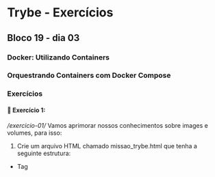 # Trybe - Exercícios
## Bloco 19 - dia 03
### Docker: Utilizando Containers
### Orquestrando Containers com Docker Compose

### Exercícios

#### 🚀 Exercício 1:
_/exercicio-01/_
Vamos aprimorar nossos conhecimentos sobre images e volumes, para isso:

1. Crie um arquivo HTML chamado missao_trybe.html que tenha a seguinte estrutura:
  - Tag <title> com o seguinte texto "Trybe";
  - Tag <H1> com o seguinte texto "Missão da Trybe";
  - Tag <p> com o seguinte texto "Gerar oportunidade para pessoas";
  - Salve o arquivo em qualquer lugar da sua máquina com a extensão html

2. Crie um contêiner para manter um servidor httpd:2.4 Apache e vincule sua porta interna com a porta 4545 da sua máquina local.
```
docker run -d --name site-trybe -p 4545:80 -v "<CAMINHO DO DIRETÓRIO ONDE ESTÁ SEU HTML>:/usr/local/apache2/htdocs" httpd:2.4

docker run -d --name site-trybe -p 4545:80 -v "/home/flavio/Trybe/trybe-exercises/03-desenvolvimento-back-end/bloco-19-docker-utilizando-containers/dia-03-orquestrando-containers-com-docker-compose/exercicio-01:/usr/local/apache2/htdocs" httpd:2.4

💡Dica: para descobrir o caminho atual, basta digitar pwd.
```

3. Após criar o contêiner, acesse a página HTML que está rodando no servidor em seu browser.
```
http://localhost:4545/missao_trybe.html
```

4. Acesse o arquivo missao_trybe.html e acrescente a tag <p> com o seguinte texto: "Nosso negócio é GENTE! #VQV";

5. Obtenha o id do contêiner httpd:2.4;
```
docker ps
```

6. Obtenha o Mounts através da propriedade Source, que deve mostrar o volume desse contêiner no Docker Host;
```
docker inspect <COLOQUE AQUI SEU CONTAINER ID>
```

7. Agora pare o contêiner httpd:2.4;
```
docker stop <COLOQUE AQUI SEU CONTAINER ID>
```

8. Exclua o seu contêiner;
```
docker rm <COLOQUE AQUI SEU CONTAINER ID>
```

9. Verifique se a pasta onde você salvou o arquivo html permanece no mesmo lugar;

10. Obtenha o IMAGE ID do servidor;
```
docker images
```

11. Depois de obter o IMAGE ID, exclua a imagem.
```
docker rmi -f <COLOQUE AQUI SEU IMAGE ID>
 ou
docker image rm <COLOQUE AQUI SEU IMAGE ID>
```

#### 🚀 Exercício 2:
Crie o arquivo Compose para subir um ghost blog. Essa plataforma é similar ao Wordpress e é utilizada para criar sites de conteúdo. Você pode ler no site oficial como criar conteúdos nele e utilizá-lo. Para esse exercício, utilizaremos apenas sua página de exemplo:

1. Utilize a versão "3" no arquivo;
2. Crie um service para subir a plataforma. Para isso, utilize a imagem ghost:1-alpine;
3. Publique a porta 2368, fazendo bind também para a 2368;
4. Suba a aplicação utilizando o docker-compose e então acesse a porta publicada para validar se deu tudo certo.

#### 🚀 Exercício 3:
Por padrão, o ghost utiliza um sqlite interno para salvar as informações, porém vamos alterar esse comportamento para exercitar nossos conhecimentos:

1. Crie um novo serviço para o nosso banco de dados. Nesse caso, podemos utilizar um mysql, portanto use a imagem mysql:5.7;
2. Precisamos definir uma senha root para o nosso bd. Para isso, utilize a variável MYSQL_ROOT_PASSWORD e lembre-se que é possível utilizar a sintaxe ${} para passar uma env do host para a env do container;
3. Agora precisamos configurar nosso service com o ghost para utilizar o MySQL. Para isso, defina a variável database__client para mysql;
4. Defina o nome ghost para o nome do database utilizando a variável database__connection__database;
5. Então, indique a conexão para o nosso MySQL na env database__connection__host;
6. Para definir a pessoa usuária (root) e senha (a mesma que definimos no nosso MySQL), utilize respectivamente as envs database__connection__user e database__connection__password.
7. Utilize a opção depends_on para criar relações de dependências entre os serviços.
8. Suba o ambiente com o novo arquivo usando o docker-compose e então acesse a porta.

#### Exercício 4:
Agora vamos praticar os conceitos de volumes e networks.

1. Configure o nosso serviço mysql para utilizar um volume conforme vimos no conteúdo. Utilize o caminho target /var/lib/mysql.
2. Em vez de utilizar a rede padrão criada pelo Compose, defina uma rede chamada my-network para a comunicação dos dois serviços.
3. Suba o ambiente com o novo arquivo usando o docker-compose e então acesse-o.

#### Exercício 5:
Agora vamos criar um novo arquivo Compose para rodarmos uma aplicação React, conforme vimos alguns exemplos do conteúdo:

1. Inicie um novo projeto ReactJS utilizando o create-react-app;
2. Crie o Dockerfile, conforme vimos na aula passada;
3. Crie um novo arquivo Compose utilizando a versão 3;
4. Defina um serviço no arquivo para nosso app. Para isso, utilize a opção build para apontar para o Dockerfile;
5. Publique a porta exposta no Dockerfile fazendo bind para a porta 8080 do localhost;

#### Exercício 6:
Para simularmos o processo de desenvolvimento, faça a alteração em alguma parte do código do app react. Então, execute o comando para subir o serviço novamente, "rebuildando" a imagem para aplicar as alterações.